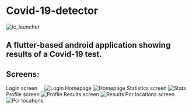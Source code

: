 # Covid-19-detector 
![ic_launcher](https://user-images.githubusercontent.com/97244341/218289743-ca72e31e-026a-4030-b2d4-8852472d58a1.png)

## A flutter-based android application showing results of a Covid-19 test.

## Screens:
Login screen
&nbsp;&nbsp; &nbsp;![Login](https://user-images.githubusercontent.com/97244341/218289779-a3592712-b4a9-45c4-99cd-3b8a7f8138cd.jpg)
Homepage
![Homepage](https://user-images.githubusercontent.com/97244341/218289783-6b42572f-ec4c-4f20-9cce-c7adf6905fb7.jpg)
Statistics screen
![Stats](https://user-images.githubusercontent.com/97244341/218289799-376ae8c6-0853-481c-a7f8-cc92698e79e8.jpg)
Profile screen
![Profile](https://user-images.githubusercontent.com/97244341/218289786-b3eca9eb-9538-46db-b195-2bf77c6d2e45.jpg)
Results screen
![Results](https://user-images.githubusercontent.com/97244341/218289806-b6ee0613-5628-4a84-a817-7cba048ceca0.jpg)
Pcr locations screen
![Pcr locations](https://user-images.githubusercontent.com/97244341/218289811-3ecd821d-d572-404a-be47-b380493174cd.jpg)

